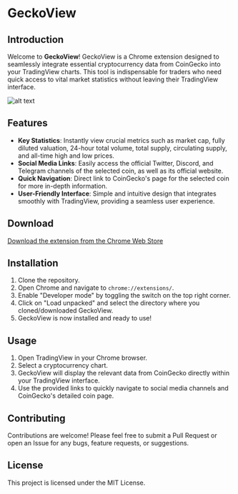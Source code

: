# GeckoView

## Introduction

Welcome to **GeckoView**! GeckoView is a Chrome extension designed to seamlessly integrate essential cryptocurrency data from CoinGecko into your TradingView charts. This tool is indispensable for traders who need quick access to vital market statistics without leaving their TradingView interface.

![alt text](https://lh3.googleusercontent.com/JQaaP-p68Zs8KbhB-_wywJxBrDi_R_-DOCo0bhds-BjekxTiyFtG7Wb7s3vZax9f-PgEtYaMHnACg2efKSyghdwrRio=s1280-w1280-h800)

## Features

- **Key Statistics**: Instantly view crucial metrics such as market cap, fully diluted valuation, 24-hour total volume, total supply, circulating supply, and all-time high and low prices.
- **Social Media Links**: Easily access the official Twitter, Discord, and Telegram channels of the selected coin, as well as its official website.
- **Quick Navigation**: Direct link to CoinGecko's page for the selected coin for more in-depth information.
- **User-Friendly Interface**: Simple and intuitive design that integrates smoothly with TradingView, providing a seamless user experience.

## Download

[Download the extension from the Chrome Web Store](https://chromewebstore.google.com/detail/geckoview/dmagkjegljnkbpkmljpmaenihpnadkgc)

## Installation

1. Clone the repository.
2. Open Chrome and navigate to `chrome://extensions/`.
3. Enable "Developer mode" by toggling the switch on the top right corner.
4. Click on "Load unpacked" and select the directory where you cloned/downloaded GeckoView.
5. GeckoView is now installed and ready to use!

## Usage

1. Open TradingView in your Chrome browser.
2. Select a cryptocurrency chart.
3. GeckoView will display the relevant data from CoinGecko directly within your TradingView interface.
4. Use the provided links to quickly navigate to social media channels and CoinGecko's detailed coin page.

## Contributing

Contributions are welcome! Please feel free to submit a Pull Request or open an Issue for any bugs, feature requests, or suggestions.

## License

This project is licensed under the MIT License.
